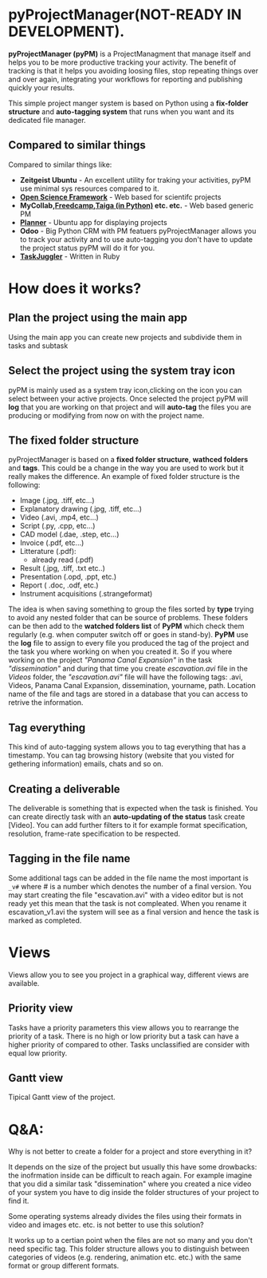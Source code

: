 # pyProjectManager(NOT-READY IN DEVELOPMENT).
**pyProjectManager (pyPM)** is a ProjectManagment that manage itself and helps you to be more productive tracking your activity. The benefit of tracking is that it helps you avoiding loosing files, stop repeating things over and over again, integrating your workflows for reporting and publishing quickly your results. 

This simple project manger system is based on Python using a **fix-folder structure** and **auto-tagging system** that runs when you want and its dedicated file manager.

## Compared to similar things
Compared to similar things like:
  - **Zeitgeist Ubuntu** - An excellent utility for traking your activities, pyPM use minimal sys resources compared to it.
  - **[Open Science Framework](https://github.com/centerforopenscience)** - Web based for scientifc projects
  - **MyCollab,[Freedcamp](https://freedcamp.com/),[Taiga (in Python)](https://taiga.io/) etc. etc.** - Web based generic PM
  - **[Planner](https://wiki.gnome.org/action/show/Apps/Planner?action=show&redirect=Planner)** - Ubuntu app for displaying projects
  - **Odoo** - Big Python CRM with PM featuers
pyProjectManager allows you to track your activity and to use auto-tagging you don't have to update the project status pyPM will do it for you.
  - [**TaskJuggler**](http://taskjuggler.org/download.html) - Written in Ruby


# How does it works?
## Plan the project using the main app
Using the main app you can create new projects and subdivide them in tasks and subtask 
## Select the project using the system tray icon
pyPM is mainly used as a system tray icon,clicking on the icon you can select between your active projects. Once selected the project pyPM will **log** that you are working on that project and will **auto-tag** the files you are producing or modifying from now on with the project name.
## The fixed folder structure 
pyProjectManager is based on a **fixed folder structure**, **wathced folders** and **tags**. This could be a change in the way you are used to work but it really makes the difference. An example of fixed folder structure is the following:

  - Image (.jpg, .tiff, etc...)
  - Explanatory drawing  (.jpg, .tiff, etc...) 
  - Video  (.avi, .mp4, etc...)
  - Script  (.py, .cpp, etc...)
  - CAD model  (.dae, .step, etc...)
  - Invoice  (.pdf, etc...)
  - Litterature (.pdf):
       - already read (.pdf)
  - Result (.jpg, .tiff, .txt etc..)
  - Presentation (.opd, .ppt, etc.)
  - Report ( .doc, .odf, etc.)
  - Instrument acquisitions (.strangeformat) 
  
The idea is when saving something to group the files sorted by **type** trying to avoid any nested folder that can be source of problems. These folders can be then add to the **watched folders list** of **PyPM** which check them regularly (e.g. when computer switch off or goes in stand-by). **PyPM** use the **log** file to assign to every file you produced the tag of the project and the task you where working on when you created it. So if you where working on the project _"Panama Canal Expansion"_ in the task _"dissemination"_ and during that time you create _escavation.avi_ file in the _Videos_ folder, the _"escavation.avi"_ file will have the following tags: .avi, Videos, Panama Canal Expansion, dissemination, yourname, path. Location name of the file and tags are stored in a database that you can access to retrive the information.

## Tag everything 
This kind of auto-tagging system allows you to tag everything that has a timestamp. You can tag browsing history (website that you visted for gethering information) emails, chats and so on.

## Creating a deliverable 
The deliverable is something that is expected when the task is finished. You can create directly task with an **auto-updating of the status** task create [Video]. You can add further filters to it for example format specification, resolution, frame-rate specification to be respected.  

## Tagging in the file name
Some additional tags can be added in the file name the most important is `_v#` where # is a number which denotes the number of a final version. You may start creating the file "escavation.avi" with a video editor but is not ready yet this mean that the task is not compleated. When you rename it escavation_v1.avi the system will see as a final version and hence the task is marked as completed.

# Views
Views allow you to see you project in a graphical way, different views are available. 

## Priority view 
Tasks have a priority parameters this view allows you to rearrange the priority of a task. There is no high or low priority but a task can have a higher priority of compared to other. Tasks unclassified are consider with equal low priority.

## Gantt view 
Tipical Gantt view of the project. 
 

# Q&A:
Why is not better to create a folder for a project and store everything in it?

It depends on the size of the project but usually this have some drowbacks: the inofrmation inside can be difficult to reach again. For example imagine that you did a similar task "dissemination" where you created a nice video of your system you have to dig inside the folder structures of your project to find it. 


Some operating systems already divides the files using their formats in video and images etc. etc. is not better to use this solution? 

It works up to a certian point when the files are not so many and you don't need specific tag. This folder structure allows you to distinguish between categories of videos (e.g. rendering, animation etc. etc.) with the same format or group different formats.
